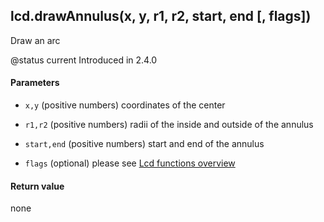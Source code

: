 <!-- This file was generated by the script. Do not edit it, any changes will be lost! -->

## lcd.drawAnnulus(x, y, r1, r2, start, end [, flags])



Draw an arc

@status current Introduced in 2.4.0


#### Parameters

* `x,y` (positive numbers) coordinates of the center

* `r1,r2` (positive numbers) radii of the inside and outside of the annulus

* `start,end` (positive numbers) start and end of the annulus

* `flags` (optional) please see [Lcd functions overview](../lcd-functions-less-than-greater-than-luadoc-begin-lcd/lcd_functions-overview.html)



#### Return value

none


